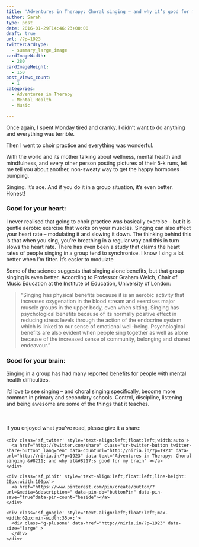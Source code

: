 ```yaml
---
title: 'Adventures in Therapy: Choral singing – and why it’s good for my brain'
author: Sarah
type: post
date: 2016-01-29T14:46:23+00:00
draft: true
url: /?p=1923
twitterCardType:
  - summary_large_image
cardImageWidth:
  - 280
cardImageHeight:
  - 150
post_views_count:
  - 1
categories:
  - Adventures in Therapy
  - Mental Health
  - Music

---
```

<div id="fb-root">
</div>

Once again, I spent Monday tired and cranky. I didn&#8217;t want to do anything and everything was terrible.
  
Then I went to choir practice and everything was wonderful.

With the world and its mother talking about wellness, mental health and mindfulness, and every other person posting pictures of their 5-k runs, let me tell you about another, non-sweaty way to get the happy hormones pumping.

Singing. It&#8217;s ace. And if you do it in a group situation, it&#8217;s even better. Honest!

### Good for your heart:

I never realised that going to choir practice was basically exercise &#8211; but it is gentle aerobic exercise that works on your muscles. Singing can also affect your heart rate &#8211; modulating it and slowing it down. The thinking behind this is that when you sing, you&#8217;re breathing in a regular way and this in turn slows the heart rate. There has even been a study that claims the heart rates of people singing in a group tend to synchronise. I know I sing a lot better when I&#8217;m fitter. It&#8217;s easier to modulate

Some of the science suggests that singing alone benefits, but that group singing is even better. According to Professor Graham Welch, Chair of Music Education at the Institute of Education, University of London:

> “Singing has physical benefits because it is an aerobic activity that increases oxygenation in the blood stream and exercises major muscle groups in the upper body, even when sitting. Singing has psychological benefits because of its normally positive effect in reducing stress levels through the action of the endocrine system which is linked to our sense of emotional well-being. Psychological benefits are also evident when people sing together as well as alone because of the increased sense of community, belonging and shared endeavour.&#8221;

### Good for your brain:

Singing in a group has had many reported benefits for people with mental health difficulties.

I&#8217;d love to see singing &#8211; and choral singing specifically, become more common in primary and secondary schools. Control, discipline, listening and being awesome are some of the things that it teaches.

&nbsp;

<div class='sfsi_Sicons' style='width: 100%; display: inline-block; vertical-align: middle; text-align:left'>
  <div style='margin:0px 8px 0px 0px; line-height: 24px'>
    <span>If you enjoyed what you've read, please give it a share:</span>
  </div>
  
  <div class='sfsi_socialwpr'>
    <div class='sf_fb' style='text-align:left;width:125px'>
      <div class="fb-like" href="http://niria.in/?p=1923" width="180" send="false" showfaces="false"  action="like" data-share="true"data-layout="button_count" >
      </div>
    </div>
    
    <div class='sf_twiter' style='text-align:left;float:left;width:auto'>
      <a href="http://twitter.com/share" class="sr-twitter-button twitter-share-button" lang="en" data-counturl="http://niria.in/?p=1923" data-url="http://niria.in/?p=1923" data-text="Adventures in Therapy: Choral singing &#8211; and why it&#8217;s good for my brain" ></a>
    </div>
    
    <div class='sf_pinit' style='text-align:left;float:left;line-height: 20px;width:100px'>
      <a href="https://www.pinterest.com/pin/create/button/?url=&media=&description=" data-pin-do="buttonPin" data-pin-save="true"data-pin-count="beside"></a>
    </div>
    
    <div class='sf_google' style='text-align:left;float:left;max-width:62px;min-width:35px;'>
      <div class="g-plusone" data-href="http://niria.in/?p=1923" data-size="large" >
      </div>
    </div>
  </div>
</div>